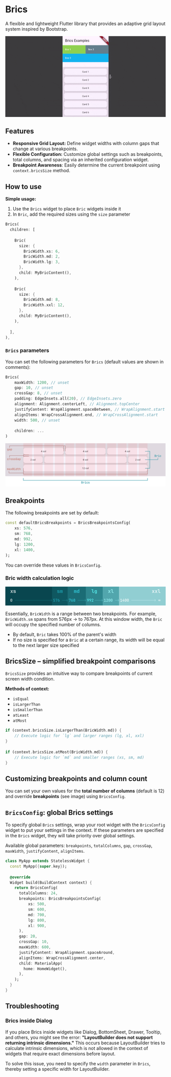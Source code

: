 # Brics

A flexible and lightweight Flutter library that provides an adaptive grid layout system inspired by Bootstrap.

![Flutter Brics Example App](https://github.com/neepo-dev/flutter_brics/blob/main/example/example_app.gif?raw=true)

## Features
- **Responsive Grid Layout:** Define widget widths with column gaps that change at various breakpoints.
- **Flexible Configuration:** Customize global settings such as breakpoints, total columns, and spacing via an inherited configuration widget.
- **Breakpoint Awareness**: Easily determine the current breakpoint using `context.bricsSize` method.

## How to use

**Simple usage:**
1. Use the `Brics` widget to place `Bric` widgets inside it
2. In `Bric`, add the required sizes using the `size` parameter

```dart
Brics(
  children: [
    
    Bric(
      size: {
        BricWidth.xs: 6,
        BricWidth.md: 2,
        BricWidth.lg: 3,
      },
      child: MyBricContent(),
    ),
    
    Bric(
      size: {
        BricWidth.md: 8,
        BricWidth.xxl: 12,
      },
      child: MyBricContent(),
    ),

  ],
),
```

### `Brics` parameters

You can set the following parameters for `Brics` (default values are shown in comments):

```dart
Brics(
    maxWidth: 1200, // unset
    gap: 10, // unset
    crossGap: 8, // unset
    padding: EdgeInsets.all(20), // EdgeInsets.zero
    alignment: Alignment.centerLeft, // Alignment.topCenter
    justifyContent: WrapAlignment.spaceBetween, // WrapAlignment.start
    alignItems: WrapCrossAlignment.end, // WrapCrossAlignment.start
    width: 500, // unset
    
    children: ...
)
```

![Brics layout scheme](https://github.com/neepo-dev/flutter_brics/blob/main/example/example_scheme.png?raw=true)

## Breakpoints

The following breakpoints are set by default:

```dart
const defaultBricsBreakpoints = BricsBreakpointsConfig(
    xs: 576,
    sm: 768,
    md: 992,
    lg: 1200,
    xl: 1400,
);
```

You can override these values in `BricsConfig`.

### Bric width calculation logic

![Brics breakpoints](https://github.com/neepo-dev/flutter_brics/blob/main/example/example_breakpoints.png?raw=true)

Essentially, `BricWidth` is a range between two breakpoints. For example, `BricWidth.sm` spans from 576px → to 767px. At this window width, the `Bric` will occupy the specified number of columns.

- By default, `Bric` takes 100% of the parent's width
- If no size is specified for a `Bric` at a certain range, its width will be equal to the next larger size specified

## **BricsSize** – simplified breakpoint comparisons

`BricsSize` provides an intuitive way to compare breakpoints of current screen width condition.

**Methods of context:**
- `isEqual`
- `isLargerThan`
- `isSmallerThan`
- `atLeast`
- `atMost`

```dart
if (context.bricsSize.isLargerThan(BricWidth.md)) {
    // Execute logic for `lg` and larger ranges (lg, xl, xxl)
}

if (context.bricsSize.atMost(BricWidth.md)) {
    // Execute logic for `md` and smaller ranges (xs, sm, md)
}
```

## Customizing **breakpoints** and **column count**

You can set your own values for the **total number of columns** (default is 12) and override **breakpoints** (see image) using `BricsConfig`.

## `BricsConfig`: global Brics settings

To specify global `Brics` settings, wrap your root widget with the `BricsConfig` widget to put your settings in the context.
If these parameters are specified in the `Brics` widget, they will take priority over global settings.

Available global parameters:
`breakpoints`, `totalColumns`, `gap`, `crossGap`, `maxWidth`, `justifyContent`, `alignItems`.

```dart
class MyApp extends StatelessWidget {
  const MyApp({super.key});

  @override
  Widget build(BuildContext context) {
    return BricsConfig(
      totalColumns: 24,
      breakpoints: BricsBreakpointsConfig(
          xs: 500,
          sm: 600,
          md: 700,
          lg: 800,
          xl: 900,
      ),
      gap: 20,
      crossGap: 10,
      maxWidth: 600,
      justifyContent: WrapAlignment.spaceAround,
      alignItems: WrapCrossAlignment.center,
      child: MaterialApp(
        home: HomeWidget(),
      ),
    );
  }
}
```

## Troubleshooting

### Brics inside Dialog

If you place Brics inside widgets like Dialog, BottomSheet, Drawer, Tooltip, and others, you might see the error: **"LayoutBuilder does not support returning intrinsic dimensions."** This occurs because LayoutBuilder tries to calculate intrinsic dimensions, which is not allowed in the context of widgets that require exact dimensions before layout.

To solve this issue, you need to specify the `width` parameter in `Brics`, thereby setting a specific width for LayoutBuilder.
